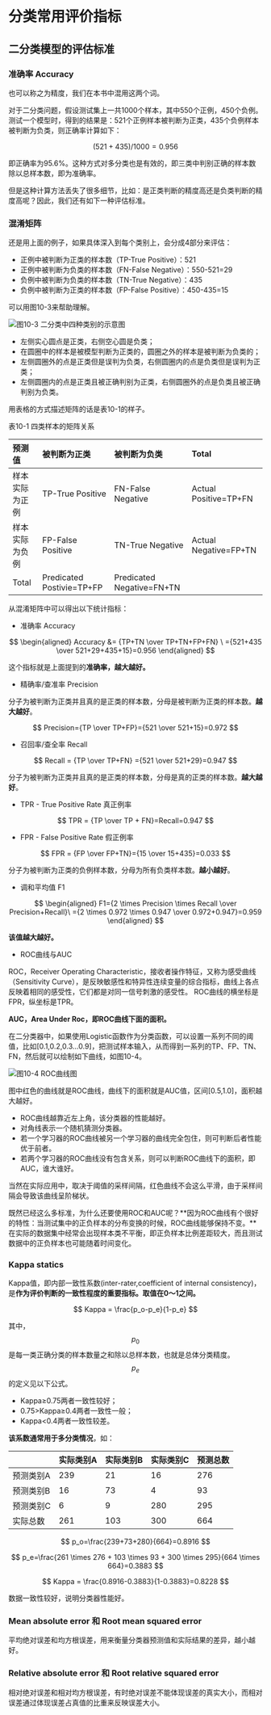 # 分类常用评价指标

## 二分类模型的评估标准

### 准确率 Accuracy

也可以称之为精度，我们在本书中混用这两个词。

对于二分类问题，假设测试集上一共1000个样本，其中550个正例，450个负例。测试一个模型时，得到的结果是：521个正例样本被判断为正类，435个负例样本被判断为负类，则正确率计算如下：

$$
(521+435)/1000=0.956
$$

即正确率为95.6%。这种方式对多分类也是有效的，即三类中判别正确的样本数除以总样本数，即为准确率。

但是这种计算方法丢失了很多细节，比如：是正类判断的精度高还是负类判断的精度高呢？因此，我们还有如下一种评估标准。

### 混淆矩阵

还是用上面的例子，如果具体深入到每个类别上，会分成4部分来评估：

* 正例中被判断为正类的样本数（TP-True Positive）：521
* 正例中被判断为负类的样本数（FN-False Negative）：550-521=29
* 负例中被判断为负类的样本数（TN-True Negative）：435
* 负例中被判断为正类的样本数（FP-False Positive）：450-435=15

可以用图10-3来帮助理解。

![&#x56FE;10-3 &#x4E8C;&#x5206;&#x7C7B;&#x4E2D;&#x56DB;&#x79CD;&#x7C7B;&#x522B;&#x7684;&#x793A;&#x610F;&#x56FE;](../.gitbook/assets/image%20%28200%29.png)

* 左侧实心圆点是正类，右侧空心圆是负类；
* 在圆圈中的样本是被模型判断为正类的，圆圈之外的样本是被判断为负类的；
* 左侧圆圈外的点是正类但是误判为负类，右侧圆圈内的点是负类但是误判为正类；
* 左侧圆圈内的点是正类且被正确判别为正类，右侧圆圈外的点是负类且被正确判别为负类。

用表格的方式描述矩阵的话是表10-1的样子。

表10-1 四类样本的矩阵关系

| 预测值 | 被判断为正类 | 被判断为负类 | Total |
| :--- | :--- | :--- | :--- |
| 样本实际为正例 | TP-True Positive | FN-False Negative | Actual Positive=TP+FN |
| 样本实际为负例 | FP-False Positive | TN-True Negative | Actual Negative=FP+TN |
| Total | Predicated Postivie=TP+FP | Predicated Negative=FN+TN |  |

从混淆矩阵中可以得出以下统计指标：

* 准确率 Accuracy

$$
\begin{aligned} Accuracy &= {TP+TN \over TP+TN+FP+FN} \ ={521+435 \over 521+29+435+15}=0.956 \end{aligned}
$$

这个指标就是上面提到的**准确率，越大越好。**

* 精确率/查准率 Precision

分子为被判断为正类并且真的是正类的样本数，分母是被判断为正类的样本数。**越大越好**。

$$
Precision={TP \over TP+FP}={521 \over 521+15}=0.972
$$

* 召回率/查全率 Recall

$$
Recall = {TP \over TP+FN} ={521 \over 521+29}=0.947
$$

分子为被判断为正类并且真的是正类的样本数，分母是真的正类的样本数。**越大越好**。

* TPR - True Positive Rate 真正例率

$$
TPR = {TP \over TP + FN}=Recall=0.947
$$

* FPR - False Positive Rate 假正例率

$$
FPR = {FP \over FP+TN}={15 \over 15+435}=0.033
$$

分子为被判断为正类的负例样本数，分母为所有负类样本数。**越小越好**。

* 调和平均值 F1

$$
\begin{aligned} F1={2 \times Precision \times Recall \over Precision+Recall}\ ={2 \times 0.972 \times 0.947 \over 0.972+0.947}=0.959 \end{aligned}
$$

**该值越大越好。**

* ROC曲线与AUC

ROC，Receiver Operating Characteristic，接收者操作特征，又称为感受曲线（Sensitivity Curve），是反映敏感性和特异性连续变量的综合指标，曲线上各点反映着相同的感受性，它们都是对同一信号刺激的感受性。 ROC曲线的横坐标是FPR，纵坐标是TPR。

**AUC，Area Under Roc，即ROC曲线下面的面积。**

在二分类器中，如果使用Logistic函数作为分类函数，可以设置一系列不同的阈值，比如\[0.1,0.2,0.3...0.9\]，把测试样本输入，从而得到一系列的TP、FP、TN、FN，然后就可以绘制如下曲线，如图10-4。

![&#x56FE;10-4 ROC&#x66F2;&#x7EBF;&#x56FE;](../.gitbook/assets/image%20%28197%29.png)

图中红色的曲线就是ROC曲线，曲线下的面积就是AUC值，区间\[0.5,1.0\]，面积越大越好。

* ROC曲线越靠近左上角，该分类器的性能越好。
* 对角线表示一个随机猜测分类器。
* 若一个学习器的ROC曲线被另一个学习器的曲线完全包住，则可判断后者性能优于前者。
* 若两个学习器的ROC曲线没有包含关系，则可以判断ROC曲线下的面积，即AUC，谁大谁好。

当然在实际应用中，取决于阈值的采样间隔，红色曲线不会这么平滑，由于采样间隔会导致该曲线呈阶梯状。

既然已经这么多标准，为什么还要使用ROC和AUC呢？**因为ROC曲线有个很好的特性：当测试集中的正负样本的分布变换的时候，ROC曲线能够保持不变。**在实际的数据集中经常会出现样本类不平衡，即正负样本比例差距较大，而且测试数据中的正负样本也可能随着时间变化。

### Kappa statics

Kappa值，即内部一致性系数\(inter-rater,coefficient of internal consistency\)，是**作为评价判断的一致性程度的重要指标。取值在0～1之间。**

$$
Kappa = \frac{p_o-p_e}{1-p_e}
$$

其中，$$p_0$$是每一类正确分类的样本数量之和除以总样本数，也就是总体分类精度。$$p_e$$的定义见以下公式。

* Kappa≥0.75两者一致性较好；
* 0.75&gt;Kappa≥0.4两者一致性一般；
* Kappa&lt;0.4两者一致性较差。

**该系数通常用于多分类情况**，如：

|  | 实际类别A | 实际类别B | 实际类别C | 预测总数 |
| :--- | :--- | :--- | :--- | :--- |
| 预测类别A | 239 | 21 | 16 | 276 |
| 预测类别B | 16 | 73 | 4 | 93 |
| 预测类别C | 6 | 9 | 280 | 295 |
| 实际总数 | 261 | 103 | 300 | 664 |

$$
p_o=\frac{239+73+280}{664}=0.8916
$$

$$
p_e=\frac{261 \times 276 + 103 \times 93 + 300 \times 295}{664 \times 664}=0.3883
$$

$$
Kappa = \frac{0.8916-0.3883}{1-0.3883}=0.8228
$$

数据一致性较好，说明分类器性能好。

### Mean absolute error 和 Root mean squared error

平均绝对误差和均方根误差，用来衡量分类器预测值和实际结果的差异，越小越好。

### Relative absolute error 和 Root relative squared error

相对绝对误差和相对均方根误差，有时绝对误差不能体现误差的真实大小，而相对误差通过体现误差占真值的比重来反映误差大小。

